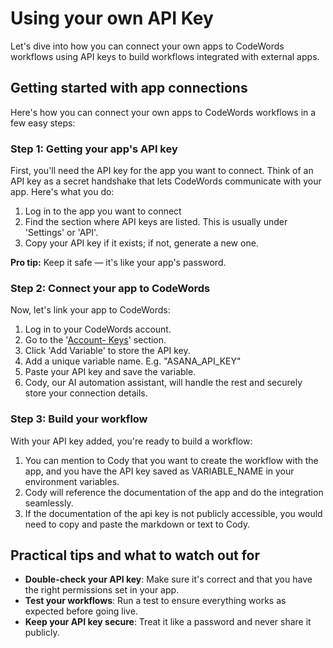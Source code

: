 # Using your own API Key

Let's dive into how you can connect your own apps to CodeWords workflows using API keys to build workflows integrated with external apps.

## Getting started with app connections

Here's how you can connect your own apps to CodeWords workflows in a few easy steps:

### Step 1: Getting your app's API key

First, you'll need the API key for the app you want to connect. Think of an API key as a secret handshake that lets CodeWords communicate with your app. Here's what you do:

1. Log in to the app you want to connect&#x20;
2. Find the section where API keys are listed. This is usually under 'Settings' or 'API'.
3. Copy your API key if it exists; if not, generate a new one.

**Pro tip:** Keep it safe — it's like your app's password.

### Step 2: Connect your app to CodeWords

Now, let's link your app to CodeWords:

1. Log in to your CodeWords account.
2. Go to the '[Account- Keys](https://codewords.agemo.ai/account/keys)' section.
3. Click 'Add Variable' to store the API key.
4. Add a unique variable name. E.g. "ASANA\_API\_KEY"
5. Paste your API key and save the variable.
6. Cody, our AI automation assistant, will handle the rest and securely store your connection details.

### Step 3: Build your workflow

With your API key added, you're ready to build a workflow:

1. You can mention to Cody that you want to create the workflow with the app, and you have the API key saved as VARIABLE\_NAME in your environment variables.
2. Cody will reference the documentation of the app and do the integration seamlessly.
3. If the documentation of the api key is not publicly accessible, you would need to copy and paste the markdown or text to Cody.

## Practical tips and what to watch out for

* **Double-check your API key**: Make sure it's correct and that you have the right permissions set in your app.
* **Test your workflows**: Run a test to ensure everything works as expected before going live.
* **Keep your API key secure**: Treat it like a password and never share it publicly.
